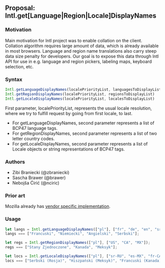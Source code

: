 ## Proposal: Intl.get[Language|Region|Locale]DisplayNames

### Motivation
Main motivation for Intl project was to enable collation on the client. Collation algorithm requires large amount of data, which is already available in most browsers. Language and region name translations also carry steep data size penalty for developers. Our goal is to expose this data through Intl API for use in e.g. language and region pickers, labeling maps, keyboard selection, etc.

### Syntax
```js
Intl.getLanguageDisplayNames(localePriorityList, languagesToDisplayList)
Intl.getRegionDisplayNames(localePriorityList, regionsToDisplayList)
Intl.getLocaleDisplayNames(localePriorityList, localesToDisplayList)
```
First parameter, localePriorityList, represents the usual locale resolution, where we try to fulfill request by going from first locale, to last.

* For getLanguageDisplayNames, second parameter represents a list of BCP47 language tags.
* For getRegionDisplayNames, second parameter represents a list of two letter country codes.
* For getLocaleDisplayNames, second parameter represents a list of Locale objects or string representations of BCP47 tags.

### Authors
* Zibi Braniecki (@zbraniecki)
* Sascha Brawer (@brawer)
* Nebojša Ćirić (@nciric)

### Prior art
Mozilla already has [vendor specific implementation](https://firefox-source-docs.mozilla.org/intl/dataintl.html#mozintl-getlanguagedisplaynames-locales-langcodes).

### Usage

```js
let langs = Intl.getLanguageDisplayNames(["pl"], ["fr", "de", "en", "sr-Latn-XK"]);
langs === ["Francuski", "Niemiecki", "Angielski", "Serbski"];

let regs = Intl.getRegionDisplayNames(["pl"], ["US", "CA", "MX"]);
regs === ["Stany Zjednoczone", "Kanada", "Meksyk"];

let locs = Intl.getLocaleDisplayNames(["pl"], ["sr-RU", "es-MX", "fr-CA", "sr-Latn-XK"]);
locs === ["Serbski (Rosja)", "Hiszpański (Meksyk)", "Francuski (Kanada)", "Serbski (Łacińskie, Kosowo)"];
```
